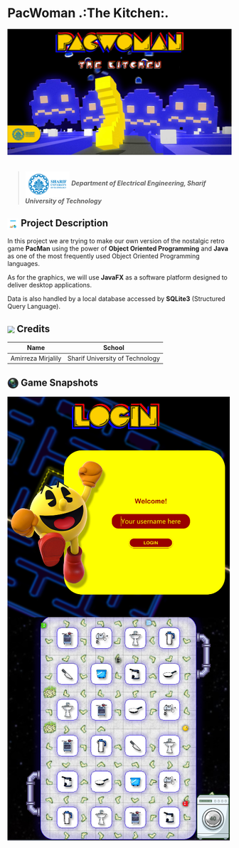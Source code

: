 # PacWoman .:The Kitchen:.
<img src = "Images/PacWomanBanner.jpg" align = "center" width  = "1000">

<img height = "20">

> <img src = "Images/Sharif Banner.png" width = "100" align = "center"> ***Department of Electrical Engineering, Sharif University of Technology***

 <h2> <img src = "Images/Project Description.png" width = "25" align = "center"> Project Description </h2>

In this project we are trying to make our own version of the nostalgic retro game **PacMan** using the power of **Object Oriented Programming** and **Java** as one of the most frequently used Object Oriented Programming languages.

As for the graphics, we will use **JavaFX** as a software platform designed to deliver desktop applications.

Data is also handled by a local database accessed by **SQLite3** (Structured Query Language).

<h2> <img src = "https://www.freepnglogos.com/uploads/star-png/star-alt-icon-small-flat-iconset-paomedia-13.png" width = "25" align = "center"> Credits</h2>

| Name | School |
| --- | --- |
| Amirreza Mirjalily | Sharif University of Technology |

<h2> <img src = "Images/CameraLogo.png" width = "25" align = "center">  Game Snapshots</h2>

<img src = "Images/Screenshots/LoginPage.png" width  = "500" align = "center">

<img height = "20">

<img src = "Images/Screenshots/Game.png" width  = "500" align = "center">